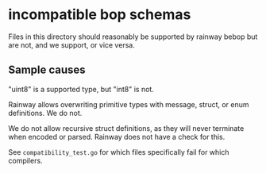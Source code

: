 # incompatible bop schemas

Files in this directory should reasonably be supported by rainway bebop but are not, and we support, or vice versa.

## Sample causes

"uint8" is a supported type, but "int8" is not.

Rainway allows overwriting primitive types with message, struct, or enum definitions. We do not.

We do not allow recursive struct definitions, as they will never terminate when encoded or parsed. Rainway does not have a check for this.

See `compatibility_test.go` for which files specifically fail for which compilers.